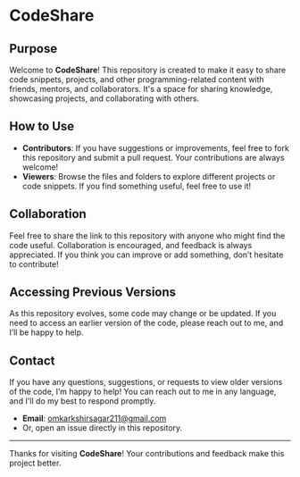 # CodeShare

## Purpose
Welcome to **CodeShare**! This repository is created to make it easy to share code snippets, projects, and other programming-related content with friends, mentors, and collaborators. It's a space for sharing knowledge, showcasing projects, and collaborating with others.

## How to Use
- **Contributors**: If you have suggestions or improvements, feel free to fork this repository and submit a pull request. Your contributions are always welcome!
- **Viewers**: Browse the files and folders to explore different projects or code snippets. If you find something useful, feel free to use it!

## Collaboration
Feel free to share the link to this repository with anyone who might find the code useful. Collaboration is encouraged, and feedback is always appreciated. If you think you can improve or add something, don’t hesitate to contribute!

## Accessing Previous Versions
As this repository evolves, some code may change or be updated. If you need to access an earlier version of the code, please reach out to me, and I’ll be happy to help.

## Contact
If you have any questions, suggestions, or requests to view older versions of the code, I’m happy to help! You can reach out to me in any language, and I'll do my best to respond promptly.

- **Email**: omkarkshirsagar211@gmail.com
- Or, open an issue directly in this repository.

---

Thanks for visiting **CodeShare**! Your contributions and feedback make this project better.
